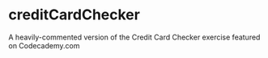 # creditCardChecker
A heavily-commented version of the Credit Card Checker exercise featured on Codecademy.com
